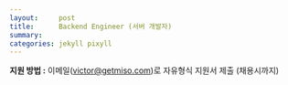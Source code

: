 ```yaml
---
layout:     post
title:      Backend Engineer (서버 개발자)
summary:    
categories: jekyll pixyll
---
```


<strong>지원 방법 :</strong> 이메일(<a href="mailto:victor@getmiso.com">victor@getmiso.com</a>)로 자유형식 지원서 제출 (채용시까지)